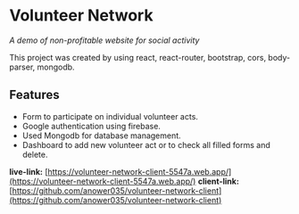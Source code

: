 # Volunteer Network
*A demo of non-profitable website for social activity*

This project was created by using react, react-router, bootstrap, cors, body-parser, mongodb.


## Features
- Form to participate on individual volunteer acts.
- Google authentication using firebase.
- Used Mongodb for database management.
- Dashboard to add new volunteer act or to check all filled forms and delete.


**live-link:** [https://volunteer-network-client-5547a.web.app/](https://volunteer-network-client-5547a.web.app/)
**client-link:** [https://github.com/anower035/volunteer-network-client](https://github.com/anower035/volunteer-network-client)
